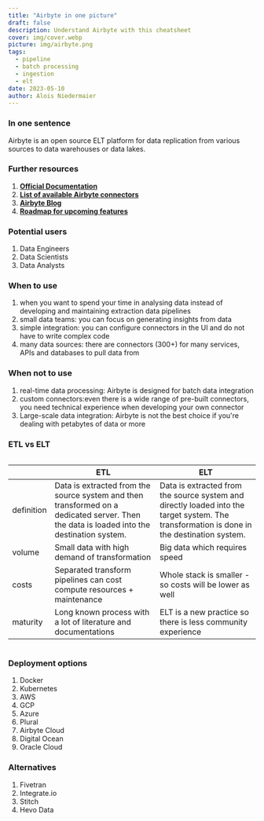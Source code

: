 ```yaml
---
title: "Airbyte in one picture"
draft: false
description: Understand Airbyte with this cheatsheet
cover: img/cover.webp
picture: img/airbyte.png
tags:
  - pipeline
  - batch processing
  - ingestion
  - elt
date: 2023-05-10
author: Alois Niedermaier
---
```


### In one sentence

Airbyte is an open source ELT platform for data replication from various sources to data warehouses or data lakes.

### Further resources

1. **[Official Documentation](https://docs.airbyte.com/)**
2. **[List of available Airbyte connectors](https://connectors.airbyte.com/files/generated_reports/connector_registry_report.html)**
3. **[Airbyte Blog](https://airbyte.com/blog)**
4. **[Roadmap for upcoming features](https://app.harvestr.io/roadmap/view/pQU6gdCyc/launch-week-roadmap)**

### Potential users

1. Data Engineers
2. Data Scientists
3. Data Analysts

### When to use

1. when you want to spend your time in analysing data instead of developing and maintaining extraction data pipelines
2. small data teams: you can focus on generating insights from data
3. simple integration: you can configure connectors in the UI and do not have to write complex code
4. many data sources: there are connectors (300+) for many services, APIs and databases to pull data from

### When not to use

1. real-time data processing: Airbyte is designed for batch data integration
2. custom connectors:even there is a wide range of pre-built connectors, you need technical experience when developing your own connector
3. Large-scale data integration: Airbyte is not the best choice if you're dealing with petabytes of data or more

### ETL vs ELT

<div style="overflow-x:auto">

|            | ETL                                                                                                                                       | ELT                                                                                                                                        |
| ---------- | ----------------------------------------------------------------------------------------------------------------------------------------- | ------------------------------------------------------------------------------------------------------------------------------------------ |
| definition | Data is extracted from the source system and then transformed on a dedicated server. Then the data is loaded into the destination system. | Data is extracted from the source system and directly loaded into the target system. The transformation is done in the destination system. |
| volume     | Small data with high demand of transformation                                                                                             | Big data which requires speed                                                                                                              |
| costs      | Separated transform pipelines can cost compute resources + maintenance                                                                    | Whole stack is smaller - so costs will be lower as well                                                                                    |
| maturity   | Long known process with a lot of literature and documentations                                                                            | ELT is a new practice so there is less community experience                                                                                |

</div>

### Deployment options

1. Docker
2. Kubernetes
3. AWS
4. GCP
5. Azure
6. Plural
7. Airbyte Cloud
8. Digital Ocean
9. Oracle Cloud

### Alternatives

1. Fivetran
2. Integrate.io
3. Stitch
4. Hevo Data
